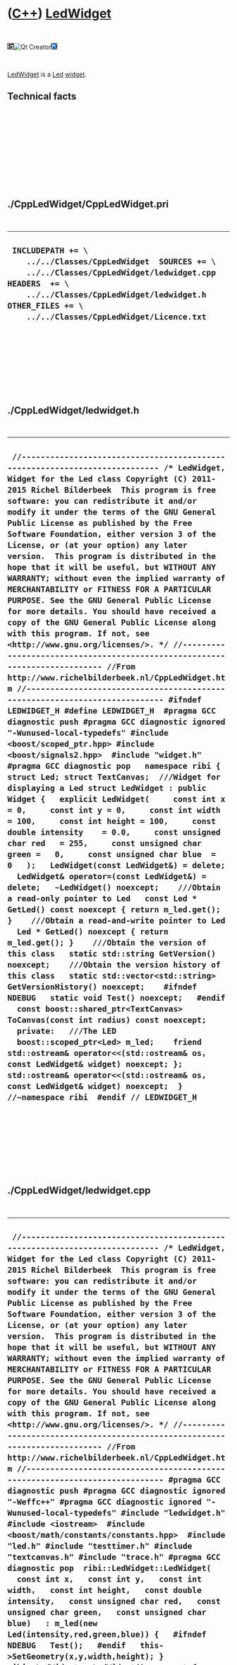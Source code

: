 
 

 

 

 

 

([C++](Cpp.md)) [LedWidget](CppLedWidget.md)
==============================================

 

![STL](PicStl.png)![Qt
Creator](PicQtCreator.png)![Lubuntu](PicLubuntu.png)

 

[LedWidget](CppLedWidget.md) is a [Led](CppLed.md)
[widget](CppWidget.md).

Technical facts
---------------

 

 

 

 

 

 

./CppLedWidget/CppLedWidget.pri
-------------------------------

 

  --------------------------------------------------------------------------------------------------------------------------------------------------------------------------------------------------------------------------------------
  ` INCLUDEPATH += \     ../../Classes/CppLedWidget  SOURCES += \     ../../Classes/CppLedWidget/ledwidget.cpp  HEADERS  += \     ../../Classes/CppLedWidget/ledwidget.h  OTHER_FILES += \     ../../Classes/CppLedWidget/Licence.txt`
  --------------------------------------------------------------------------------------------------------------------------------------------------------------------------------------------------------------------------------------

 

 

 

 

 

./CppLedWidget/ledwidget.h
--------------------------

 

  ----------------------------------------------------------------------------------------------------------------------------------------------------------------------------------------------------------------------------------------------------------------------------------------------------------------------------------------------------------------------------------------------------------------------------------------------------------------------------------------------------------------------------------------------------------------------------------------------------------------------------------------------------------------------------------------------------------------------------------------------------------------------------------------------------------------------------------------------------------------------------------------------------------------------------------------------------------------------------------------------------------------------------------------------------------------------------------------------------------------------------------------------------------------------------------------------------------------------------------------------------------------------------------------------------------------------------------------------------------------------------------------------------------------------------------------------------------------------------------------------------------------------------------------------------------------------------------------------------------------------------------------------------------------------------------------------------------------------------------------------------------------------------------------------------------------------------------------------------------------------------------------------------------------------------------------------------------------------------------------------------------------------------------------------------------------------------------------------------------------------------------------------------------------------------------------------------------------------------------------------------------------------------------------------------------------------------------------------------------------------------------------------------------------------------------------------------------------------------------------------------------------------------------------------------------------------------------------------------------------------------------
  ` //--------------------------------------------------------------------------- /* LedWidget, Widget for the Led class Copyright (C) 2011-2015 Richel Bilderbeek  This program is free software: you can redistribute it and/or modify it under the terms of the GNU General Public License as published by the Free Software Foundation, either version 3 of the License, or (at your option) any later version.  This program is distributed in the hope that it will be useful, but WITHOUT ANY WARRANTY; without even the implied warranty of MERCHANTABILITY or FITNESS FOR A PARTICULAR PURPOSE. See the GNU General Public License for more details. You should have received a copy of the GNU General Public License along with this program. If not, see <http://www.gnu.org/licenses/>. */ //--------------------------------------------------------------------------- //From http://www.richelbilderbeek.nl/CppLedWidget.htm //--------------------------------------------------------------------------- #ifndef LEDWIDGET_H #define LEDWIDGET_H  #pragma GCC diagnostic push #pragma GCC diagnostic ignored "-Wunused-local-typedefs" #include <boost/scoped_ptr.hpp> #include <boost/signals2.hpp>  #include "widget.h" #pragma GCC diagnostic pop   namespace ribi {  struct Led; struct TextCanvas;  ///Widget for displaying a Led struct LedWidget : public Widget {   explicit LedWidget(     const int x = 0,     const int y = 0,     const int width = 100,     const int height = 100,     const double intensity    = 0.0,     const unsigned char red   = 255,     const unsigned char green =   0,     const unsigned char blue  =   0   );   LedWidget(const LedWidget&) = delete;   LedWidget& operator=(const LedWidget&) = delete;   ~LedWidget() noexcept;    ///Obtain a read-only pointer to Led   const Led * GetLed() const noexcept { return m_led.get(); }    ///Obtain a read-and-write pointer to Led   Led * GetLed() noexcept { return m_led.get(); }    ///Obtain the version of this class   static std::string GetVersion() noexcept;    ///Obtain the version history of this class   static std::vector<std::string> GetVersionHistory() noexcept;    #ifndef NDEBUG   static void Test() noexcept;   #endif    const boost::shared_ptr<TextCanvas> ToCanvas(const int radius) const noexcept;    private:   ///The LED   boost::scoped_ptr<Led> m_led;    friend std::ostream& operator<<(std::ostream& os, const LedWidget& widget) noexcept; };  std::ostream& operator<<(std::ostream& os, const LedWidget& widget) noexcept;  } //~namespace ribi  #endif // LEDWIDGET_H`
  ----------------------------------------------------------------------------------------------------------------------------------------------------------------------------------------------------------------------------------------------------------------------------------------------------------------------------------------------------------------------------------------------------------------------------------------------------------------------------------------------------------------------------------------------------------------------------------------------------------------------------------------------------------------------------------------------------------------------------------------------------------------------------------------------------------------------------------------------------------------------------------------------------------------------------------------------------------------------------------------------------------------------------------------------------------------------------------------------------------------------------------------------------------------------------------------------------------------------------------------------------------------------------------------------------------------------------------------------------------------------------------------------------------------------------------------------------------------------------------------------------------------------------------------------------------------------------------------------------------------------------------------------------------------------------------------------------------------------------------------------------------------------------------------------------------------------------------------------------------------------------------------------------------------------------------------------------------------------------------------------------------------------------------------------------------------------------------------------------------------------------------------------------------------------------------------------------------------------------------------------------------------------------------------------------------------------------------------------------------------------------------------------------------------------------------------------------------------------------------------------------------------------------------------------------------------------------------------------------------------------------------

 

 

 

 

 

./CppLedWidget/ledwidget.cpp
----------------------------

 

  --------------------------------------------------------------------------------------------------------------------------------------------------------------------------------------------------------------------------------------------------------------------------------------------------------------------------------------------------------------------------------------------------------------------------------------------------------------------------------------------------------------------------------------------------------------------------------------------------------------------------------------------------------------------------------------------------------------------------------------------------------------------------------------------------------------------------------------------------------------------------------------------------------------------------------------------------------------------------------------------------------------------------------------------------------------------------------------------------------------------------------------------------------------------------------------------------------------------------------------------------------------------------------------------------------------------------------------------------------------------------------------------------------------------------------------------------------------------------------------------------------------------------------------------------------------------------------------------------------------------------------------------------------------------------------------------------------------------------------------------------------------------------------------------------------------------------------------------------------------------------------------------------------------------------------------------------------------------------------------------------------------------------------------------------------------------------------------------------------------------------------------------------------------------------------------------------------------------------------------------------------------------------------------------------------------------------------------------------------------------------------------------------------------------------------------------------------------------------------------------------------------------------------------------------------------------------------------------------------------------------------------------------------------------------------------------------------------------------------------------------------------------------------------------------------------------------------------------------------------------------------------------------------------------------------------------------------------------------------------------------------------------------------------------------------------------------------------------------------------------------------------------------------------------------------------------------------------------------------------------------------------------------------------------------------------------------------------------------------------------------------------------------------------------------------------------------------------------------------------------------------------------------------------------------------------------------------------------------------------------------------------------------------------------------------------------------------------------------------------------------------------------------------------------------------------------------------------------------------------------------------------------------------------------------------------------------------------------------------------------------------------------------------------------------------------------------------------------------------------------------------------------------------------------------------------------------------------------------------------------------------------------------------------------------------------------------------------------------------------------------------------------------------------------------------------------------------------------------------------------------------------------------------------------------------------------------------------------------------------------------------------------------------------------------------------------------------------------------------------------------------------------------------------------------------------------------------------------------------------------------------------------------------------------------------------------------
  ` //--------------------------------------------------------------------------- /* LedWidget, Widget for the Led class Copyright (C) 2011-2015 Richel Bilderbeek  This program is free software: you can redistribute it and/or modify it under the terms of the GNU General Public License as published by the Free Software Foundation, either version 3 of the License, or (at your option) any later version.  This program is distributed in the hope that it will be useful, but WITHOUT ANY WARRANTY; without even the implied warranty of MERCHANTABILITY or FITNESS FOR A PARTICULAR PURPOSE. See the GNU General Public License for more details. You should have received a copy of the GNU General Public License along with this program. If not, see <http://www.gnu.org/licenses/>. */ //--------------------------------------------------------------------------- //From http://www.richelbilderbeek.nl/CppLedWidget.htm //--------------------------------------------------------------------------- #pragma GCC diagnostic push #pragma GCC diagnostic ignored "-Weffc++" #pragma GCC diagnostic ignored "-Wunused-local-typedefs" #include "ledwidget.h"  #include <iostream>  #include <boost/math/constants/constants.hpp>  #include "led.h" #include "testtimer.h" #include "textcanvas.h" #include "trace.h" #pragma GCC diagnostic pop  ribi::LedWidget::LedWidget(   const int x,   const int y,   const int width,   const int height,   const double intensity,   const unsigned char red,   const unsigned char green,   const unsigned char blue)   : m_led(new Led(intensity,red,green,blue)) {   #ifndef NDEBUG   Test();   #endif   this->SetGeometry(x,y,width,height); }  ribi::LedWidget::~LedWidget() noexcept {   //OK }  std::string ribi::LedWidget::GetVersion() noexcept {   return "1.4"; }  std::vector<std::string> ribi::LedWidget::GetVersionHistory() noexcept {   return {     "2011-07-03: version 1.0: initial version",     "2011-08-17: Version 1.1: emit a signal when the color is changed",     "2011-08-20: Version 1.2: added operator<<",     "2011-09-08: Version 1.3: removed redundant signals",     "2014-03-28: Version 1.4: replaced custom Rect class by Boost.Geometry"   }; }  #ifndef NDEBUG void ribi::LedWidget::Test() noexcept {   {     static bool is_tested{false};     if (is_tested) return;     is_tested = true;   }   const TestTimer test_timer(__func__,__FILE__,1.0); } #endif  const boost::shared_ptr<ribi::TextCanvas> ribi::LedWidget::ToCanvas(const int radius) const noexcept {   assert(radius > 1);   const int width  = 1+(radius*2);   const int height = width;   boost::shared_ptr<ribi::TextCanvas> canvas(     new TextCanvas(width,height)   );   const double pi = boost::math::constants::pi<double>();    //Inside circle   {     const std::vector<char> gradient { Canvas::GetAsciiArtGradient() };     const double f_b { static_cast<double>(GetLed()->GetBlue() ) / 255.0 };     const double f_g { static_cast<double>(GetLed()->GetGreen()) / 255.0 };     const double f_r { static_cast<double>(GetLed()->GetRed()  ) / 255.0 };     const double f_c { (f_r + f_g + f_b) / 3.0 }; //Fraction of color     const double f_i { GetLed()->GetIntensity() };     const double f { f_c * f_i };     const int gradient_index {       static_cast<int>(         f * static_cast<double>(gradient.size())       )     };     const char c { gradient[gradient_index] };      const double midx = static_cast<double>(radius);     const double midy = static_cast<double>(radius);      for (int y=0; y!=height; ++y)     {       for (int x=0; x!=width; ++x)       {         const double x_co { static_cast<double>(x) };         const double y_co { static_cast<double>(y) };         const double dx { x_co - midx };         const double dy { y_co - midy };         const double dist { std::sqrt( (dx*dx) + (dy*dy) ) };         if (dist < static_cast<double>(radius))         {           canvas->PutChar(x,y,c);         }       }     }   }    //Circle   {     const int n_steps = std::ceil(2.0 * pi * static_cast<double>(radius));     for (int i=0; i!=n_steps; ++i)     {       const double f = static_cast<double>(i) / static_cast<double>(n_steps);       const double angle = f * 2.0 * pi;       const double midx = static_cast<double>(radius);       const double midy = static_cast<double>(radius);       const double ray = static_cast<double>(radius);       const int x = static_cast<int>(std::round(midx + (std::sin(angle) * ray)));       const int y = static_cast<int>(std::round(midy - (std::cos(angle) * ray)));       canvas->PutChar(x,y,'*');     }   }   return canvas; }  std::ostream& ribi::operator<<(std::ostream& os, const LedWidget& widget) noexcept {   os     << "<LedWidget>"     //<< widget.GetGeometry()     << *widget.m_led     << "</LedWidget>";   return os; }`
  --------------------------------------------------------------------------------------------------------------------------------------------------------------------------------------------------------------------------------------------------------------------------------------------------------------------------------------------------------------------------------------------------------------------------------------------------------------------------------------------------------------------------------------------------------------------------------------------------------------------------------------------------------------------------------------------------------------------------------------------------------------------------------------------------------------------------------------------------------------------------------------------------------------------------------------------------------------------------------------------------------------------------------------------------------------------------------------------------------------------------------------------------------------------------------------------------------------------------------------------------------------------------------------------------------------------------------------------------------------------------------------------------------------------------------------------------------------------------------------------------------------------------------------------------------------------------------------------------------------------------------------------------------------------------------------------------------------------------------------------------------------------------------------------------------------------------------------------------------------------------------------------------------------------------------------------------------------------------------------------------------------------------------------------------------------------------------------------------------------------------------------------------------------------------------------------------------------------------------------------------------------------------------------------------------------------------------------------------------------------------------------------------------------------------------------------------------------------------------------------------------------------------------------------------------------------------------------------------------------------------------------------------------------------------------------------------------------------------------------------------------------------------------------------------------------------------------------------------------------------------------------------------------------------------------------------------------------------------------------------------------------------------------------------------------------------------------------------------------------------------------------------------------------------------------------------------------------------------------------------------------------------------------------------------------------------------------------------------------------------------------------------------------------------------------------------------------------------------------------------------------------------------------------------------------------------------------------------------------------------------------------------------------------------------------------------------------------------------------------------------------------------------------------------------------------------------------------------------------------------------------------------------------------------------------------------------------------------------------------------------------------------------------------------------------------------------------------------------------------------------------------------------------------------------------------------------------------------------------------------------------------------------------------------------------------------------------------------------------------------------------------------------------------------------------------------------------------------------------------------------------------------------------------------------------------------------------------------------------------------------------------------------------------------------------------------------------------------------------------------------------------------------------------------------------------------------------------------------------------------------------------------------------------------------------------------------

 

 

 

 

 

 

